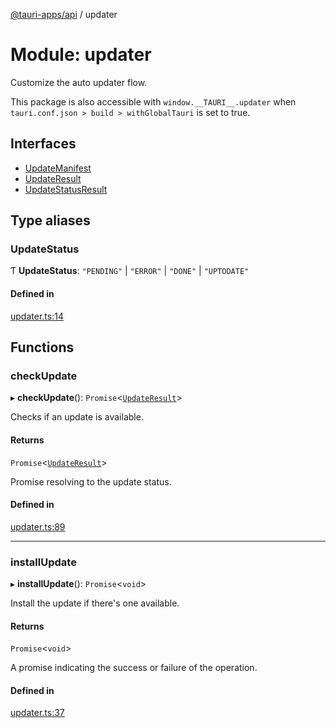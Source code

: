 [@tauri-apps/api](../README.md) / updater

# Module: updater

Customize the auto updater flow.

This package is also accessible with `window.__TAURI__.updater` when `tauri.conf.json > build > withGlobalTauri` is set to true.

## Interfaces

- [UpdateManifest](../interfaces/updater.UpdateManifest.md)
- [UpdateResult](../interfaces/updater.UpdateResult.md)
- [UpdateStatusResult](../interfaces/updater.UpdateStatusResult.md)

## Type aliases

### UpdateStatus

Ƭ **UpdateStatus**: ``"PENDING"`` \| ``"ERROR"`` \| ``"DONE"`` \| ``"UPTODATE"``

#### Defined in

[updater.ts:14](https://github.com/tauri-apps/tauri/blob/393c774/tooling/api/src/updater.ts#L14)

## Functions

### checkUpdate

▸ **checkUpdate**(): `Promise`<[`UpdateResult`](../interfaces/updater.UpdateResult.md)\>

Checks if an update is available.

#### Returns

`Promise`<[`UpdateResult`](../interfaces/updater.UpdateResult.md)\>

Promise resolving to the update status.

#### Defined in

[updater.ts:89](https://github.com/tauri-apps/tauri/blob/393c774/tooling/api/src/updater.ts#L89)

___

### installUpdate

▸ **installUpdate**(): `Promise`<`void`\>

Install the update if there's one available.

#### Returns

`Promise`<`void`\>

A promise indicating the success or failure of the operation.

#### Defined in

[updater.ts:37](https://github.com/tauri-apps/tauri/blob/393c774/tooling/api/src/updater.ts#L37)
